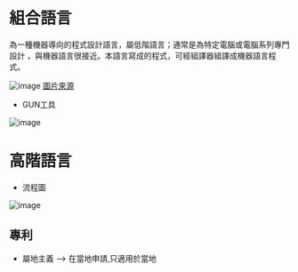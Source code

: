 # 組合語言

為一種機器導向的程式設計語言，屬低階語言；通常是為特定電腦或電腦系列專門設計
，與機器語言很接近。本語言寫成的程式，可經組譯器組譯成機器語言程式。

![image](https://user-images.githubusercontent.com/55796905/123539847-46416f80-d76e-11eb-9029-62d56ea8a283.png)
[圖片來源](http://blog.udn.com/ben168/131829806)

- GUN工具

![image](https://user-images.githubusercontent.com/55796905/123539896-9587a000-d76e-11eb-80e5-5538172b93bd.png)


# 高階語言
- 流程圖

![image](https://user-images.githubusercontent.com/55796905/123539665-70466200-d76d-11eb-8599-d9acce8d6069.png)

## 專利
- 屬地主義 -->
在當地申請,只適用於當地
